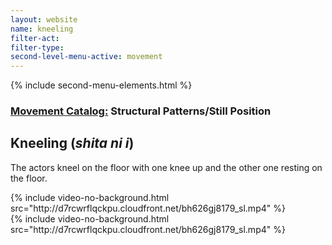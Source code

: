 ```yaml
---
layout: website
name: kneeling
filter-act:
filter-type:
second-level-menu-active: movement
---
```


{% include second-menu-elements.html %}

<main class="page-content">
  <div class="text-container">
    <h3><a href="/movement/" target="_blank">Movement Catalog:</a> Structural Patterns/Still Position</h3>
    <h2>Kneeling (<em>shita ni i</em>)</h2>
    <p>The actors kneel on the floor with one knee up and the other one resting on the floor.</p>
  </div>



<div class="tabs-container">
  <div class="tabs-container__links">
    <div class="wrapper">
      <div id="tabs"></div>
    </div>
  </div>
  <div class="tabs-container__content">
    <div class="wrapper">
      <section id="tab-1" title="Front" class="tabbed-narrative">
        {% include video-no-background.html src="http://d7rcwrflqckpu.cloudfront.net/bh626gj8179_sl.mp4" %}
      </section>
      <section id="tab-2" title="Side" class="tabbed-narrative">
        {% include video-no-background.html src="http://d7rcwrflqckpu.cloudfront.net/bh626gj8179_sl.mp4" %}
      </section>
    </div>
  </div>
</div>
</main>
